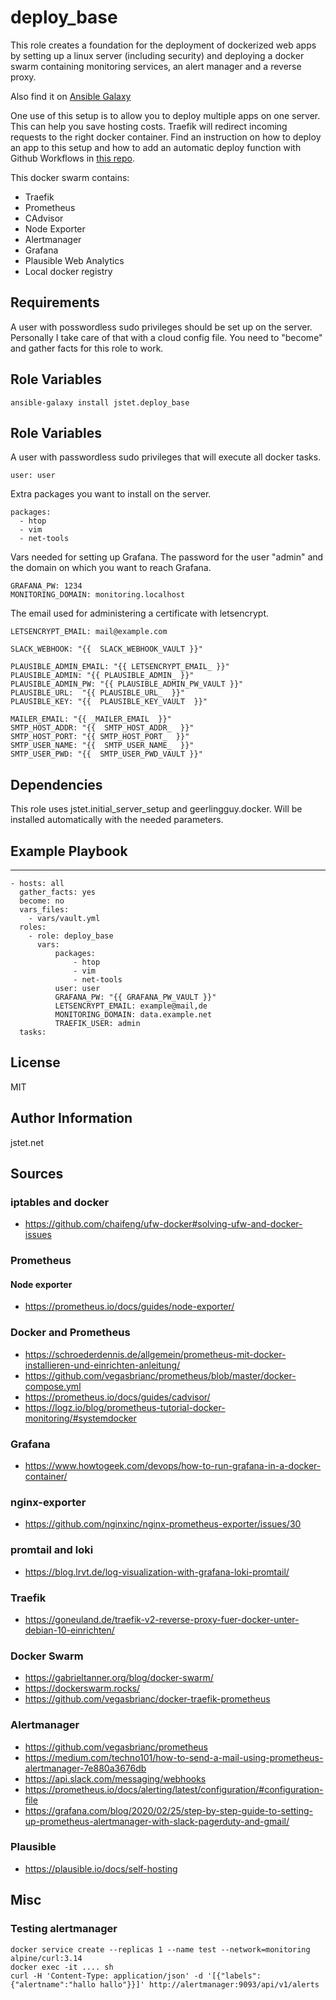 # deploy_base


This role creates a foundation for the deployment of dockerized web apps by setting up a linux server (including security) and deploying a docker swarm containing monitoring services, an alert manager and a reverse proxy.

Also find it on [Ansible Galaxy](https://galaxy.ansible.com/jstet/deploy_base)

One use of this setup is to allow you to deploy multiple apps on one server. This can help you save hosting costs. Traefik will redirect incoming requests to the right docker container. Find an instruction on how to deploy an app to this setup and how to add an automatic deploy function with Github Workflows in [this repo](https://github.com/jstet/jstet_iac).

This docker swarm contains:

- Traefik
- Prometheus
- CAdvisor
- Node Exporter
- Alertmanager
- Grafana
- Plausible Web Analytics
- Local docker registry

## Requirements

A user with posswordless sudo privileges should be set up on the server. Personally I take care of that with a cloud config file. You need to "become" and gather facts for this role to work.

## Role Variables

```
ansible-galaxy install jstet.deploy_base
```

## Role Variables


A user with passwordless sudo privileges that will execute all docker tasks.
```
user: user
```

Extra packages you want to install on the server.
```
packages:
  - htop
  - vim
  - net-tools
```

Vars needed for setting up Grafana. The password for the user "admin" and the domain on which you want to reach Grafana.
```
GRAFANA_PW: 1234
MONITORING_DOMAIN: monitoring.localhost
```

The email used for administering a certificate with letsencrypt.
```
LETSENCRYPT_EMAIL: mail@example.com
```


```
SLACK_WEBHOOK: "{{  SLACK_WEBHOOK_VAULT }}"
```
```
PLAUSIBLE_ADMIN_EMAIL: "{{ LETSENCRYPT_EMAIL_ }}"
PLAUSIBLE_ADMIN: "{{ PLAUSIBLE_ADMIN_ }}"
PLAUSIBLE_ADMIN_PW: "{{ PLAUSIBLE_ADMIN_PW_VAULT }}"
PLAUSIBLE_URL:  "{{ PLAUSIBLE_URL_  }}"
PLAUSIBLE_KEY: "{{  PLAUSIBLE_KEY_VAULT  }}"
```
```
MAILER_EMAIL: "{{ _MAILER_EMAIL  }}"
SMTP_HOST_ADDR: "{{  SMTP_HOST_ADDR_  }}"
SMTP_HOST_PORT: "{{ SMTP_HOST_PORT_  }}"
SMTP_USER_NAME: "{{  SMTP_USER_NAME_  }}"
SMTP_USER_PWD: "{{  SMTP_USER_PWD_VAULT }}"
```
## Dependencies


This role uses jstet.initial_server_setup and geerlingguy.docker. Will be installed automatically with the needed parameters.


## Example Playbook
---
```
- hosts: all
  gather_facts: yes
  become: no
  vars_files:
    - vars/vault.yml
  roles:
    - role: deploy_base
      vars:
          packages: 
              - htop
              - vim
              - net-tools
          user: user
          GRAFANA_PW: "{{ GRAFANA_PW_VAULT }}"
          LETSENCRYPT_EMAIL: example@mail,de
          MONITORING_DOMAIN: data.example.net
          TRAEFIK_USER: admin
  tasks:
```

## License


MIT

## Author Information

jstet.net

## Sources

### iptables and docker
- https://github.com/chaifeng/ufw-docker#solving-ufw-and-docker-issues
### Prometheus
#### Node exporter
- https://prometheus.io/docs/guides/node-exporter/
### Docker and Prometheus
- https://schroederdennis.de/allgemein/prometheus-mit-docker-installieren-und-einrichten-anleitung/
- https://github.com/vegasbrianc/prometheus/blob/master/docker-compose.yml
- https://prometheus.io/docs/guides/cadvisor/
- https://logz.io/blog/prometheus-tutorial-docker-monitoring/#systemdocker
### Grafana
- https://www.howtogeek.com/devops/how-to-run-grafana-in-a-docker-container/
### nginx-exporter
- https://github.com/nginxinc/nginx-prometheus-exporter/issues/30
### promtail and loki
- https://blog.lrvt.de/log-visualization-with-grafana-loki-promtail/
### Traefik
- https://goneuland.de/traefik-v2-reverse-proxy-fuer-docker-unter-debian-10-einrichten/
### Docker Swarm
- https://gabrieltanner.org/blog/docker-swarm/
- https://dockerswarm.rocks/
- https://github.com/vegasbrianc/docker-traefik-prometheus
### Alertmanager
- https://github.com/vegasbrianc/prometheus
- https://medium.com/techno101/how-to-send-a-mail-using-prometheus-alertmanager-7e880a3676db
- https://api.slack.com/messaging/webhooks
- https://prometheus.io/docs/alerting/latest/configuration/#configuration-file
- https://grafana.com/blog/2020/02/25/step-by-step-guide-to-setting-up-prometheus-alertmanager-with-slack-pagerduty-and-gmail/

### Plausible
- https://plausible.io/docs/self-hosting

## Misc


### Testing alertmanager

```
docker service create --replicas 1 --name test --network=monitoring alpine/curl:3.14
docker exec -it .... sh
curl -H 'Content-Type: application/json' -d '[{"labels":{"alertname":"hallo hallo"}}]' http://alertmanager:9093/api/v1/alerts
```
